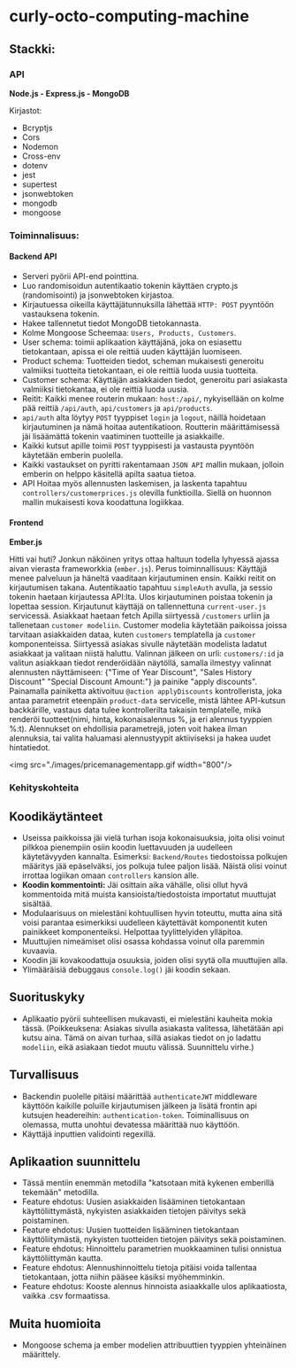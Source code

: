 # curly-octo-computing-machine

## Stackki:

### API

**Node.js - Express.js - MongoDB**

Kirjastot:

* Bcryptjs
* Cors
* Nodemon
* Cross-env
* dotenv
* jest
* supertest
* jsonwebtoken
* mongodb
* mongoose

### Toiminnalisuus:

#### Backend API

* Serveri pyörii API-end pointtina.
* Luo randomisoidun autentikaatio tokenin käyttäen crypto.js (randomisointi) ja jsonwebtoken kirjastoa.
* Kirjautuessa oikeilla käyttäjätunnuksilla lähettää `HTTP: POST` pyyntöön vastauksena tokenin.
* Hakee tallennetut tiedot MongoDB tietokannasta.
* Kolme Mongoose Scheemaa: `Users, Products, Customers`.
* User schema: toimii aplikaation käyttäjänä, joka on esiasettu tietokantaan, apissa ei ole reittiä uuden käyttäjän luomiseen.
* Product schema: Tuotteiden tiedot, scheman mukaisesti generoitu valmiiksi tuotteita tietokantaan, ei ole reittiä luoda uusia tuotteita.
* Customer schema: Käyttäjän asiakkaiden tiedot, generoitu pari asiakasta valmiiksi tietokantaa, ei ole reittiä luoda uusia.
* Reitit: Kaikki menee routerin mukaan: `host:/api/`, nykyisellään on kolme pää reittiä `/api/auth`, `api/customers` ja `api/products`.
* `api/auth` alta löytyy `POST` tyyppiset `login` ja `logout`, näillä hoidetaan kirjautuminen ja nämä hoitaa autentikatioon. Routterin määrittämisessä jäi lisäämättä tokenin vaatiminen tuotteille ja asiakkaille.
* Kaikki kutsut apille toimii `POST` tyyppisesti ja vastausta pyyntöön käytetään emberin puolella.
* Kaikki vastaukset on pyritti rakentamaan `JSON API` mallin mukaan, jolloin emberin on helppo käsitellä apilta saatua tietoa.
* API Hoitaa myös allennusten laskemisen, ja laskenta tapahtuu `controllers/customerprices.js` olevilla funktioilla. Siellä on huonnon mallin mukaisesti kova koodattuna logiikkaa.

#### Frontend

**Ember.js**

Hitti vai huti? Jonkun näköinen yritys ottaa haltuun todella lyhyessä ajassa aivan vierasta frameworkkia (`ember.js`).
Perus toiminnallisuus: Käyttäjä menee palveluun ja häneltä vaaditaan kirjautuminen ensin. Kaikki reitit on kirjautumisen takana. Autentikaatio tapahtuu `simpleAuth` avulla, ja sessio tokenin haetaan kirjautessa API:lta. Ulos kirjautuminen poistaa tokenin ja lopettaa session. Kirjautunut käyttäjä on tallennettuna `current-user.js` servicessä.
Asiakkaat haetaan fetch Apilla siirtyessä `/customers` urliin ja tallenetaan `customer modeliin`. Customer modelia käytetään paikoissa joissa tarvitaan asiakkaiden dataa, kuten `customers` templatella ja `customer` komponenteissa.
Siirtyessä asiakas sivulle näytetään modelista ladatut asiakkaat ja valitaan niistä haluttu. Valinnan jälkeen on urli: `customers/:id` ja valitun asiakkaan tiedot renderöidään näytöllä, samalla ilmestyy valinnat alennusten näyttämiseen: {"Time of Year Discount", "Sales History Discount" "Special Discount Amount:"} ja painike "apply discounts".
Painamalla painiketta aktivoituu `@action applyDiscounts` kontrollerista, joka antaa parametrit eteenpäin `product-data` servicelle, mistä lähtee API-kutsun backkärille, vastaus data tulee kontrollerilta takaisin templatelle, mikä renderöi tuotteet(nimi, hinta, kokonaisalennus %, ja eri alennus tyyppien %:t).
Alennukset on ehdollisia parametrejä, joten voit hakea ilman alennuksia, tai valita haluamasi alennustyypit aktiiviseksi ja hakea uudet hintatiedot.

<img src="./images/pricemanagementapp.gif width="800"/>

### Kehityskohteita

## Koodikäytänteet

* Useissa paikkoissa jäi vielä turhan isoja kokonaisuuksia, joita olisi voinut pilkkoa pienempiin osiin koodin luettavuuden ja uudelleen käytetävyyden kannalta. Esimerksi: `Backend/Routes` tiedostoissa polkujen määritys jää epäselväksi, jos polkuja tulee paljon lisää. Näistä olisi voinut irrottaa logiikan omaan `controllers` kansion alle.
* **Koodin kommentointi:** Jäi osittain aika vähälle, olisi ollut hyvä kommentoida mitä muista kansioista/tiedostoista importatut muuttujat sisältää.
* Modulaarisuus on mielestäni kohtuullisen hyvin toteuttu, mutta aina sitä voisi parantaa esimerkiksi uudelleen käytettävät komponentit kuten painikkeet komponenteiksi. Helpottaa tyylittelyiden ylläpitoa.
* Muuttujien nimeämiset olisi osassa kohdassa voinut olla paremmin kuvaavia.
* Koodin jäi kovakoodattuja osuuksia, joiden olisi syytä olla muuttujien alla.
* Ylimääräisiä debuggaus `console.log()` jäi koodin sekaan.

 ## Suorituskyky

 * Aplikaatio pyörii suhteellisen mukavasti, ei mielestäni kauheita mokia tässä. (Poikkeuksena: Asiakas sivulla asiakasta valitessa, lähetätään api kutsu aina. Tämä on aivan turhaa, sillä asiakas tiedot on jo ladattu `modeliin`, eikä asiakaan tiedot muutu välissä. Suunnittelu virhe.)

## Turvallisuus
* Backendin puolelle pitäisi määrittää `authenticateJWT` middleware käyttöön kaikille poluille kirjautumisen jälkeen ja lisätä frontin api kutsujen headereihin: `authentication-token`. Toiminallisuus on olemassa, mutta unohtui devatessa määrittää nuo käyttöön.
* Käyttäjä inputtien validointi regexillä.

## Aplikaation suunnittelu

* Tässä mentiin enemmän metodilla "katsotaan mitä kykenen emberillä tekemään" metodilla.
* Feature ehdotus: Uusien asiakkaiden lisääminen tietokantaan käyttöliittymästä, nykyisten asiakkaiden tietojen päivitys sekä poistaminen.
* Feature ehdotus: Uusien tuotteiden lisääminen tietokantaan käyttöliitymästä, nykyisten tuotteiden tietojen päivitys sekä poistaminen.
* Feature ehdotus: Hinnoittelu parametrien muokkaaminen tulisi onnistua käyttöliittymän kautta.
* Feature ehdotus: Alennushinnoittelu tietoja pitäisi voida tallentaa tietokantaan, jotta niihin pääsee käsiksi myöhemminkin.
* Feature ehdotus: Kooste alennus hinnoista asiaakkalle ulos aplikaatiosta, vaikka .csv formaatissa.

## Muita huomioita
* Mongoose schema ja ember modelien attribuuttien tyyppien yhteinäinen määrittely.

